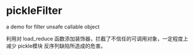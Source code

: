 # pickleFilter
a demo for filter unsafe callable object

利用对 load_reduce 函数添加装饰器，拦截了不信任的可调用对象，一定程度上减少 pickle模块 反序列缺陷所造成的危害。
